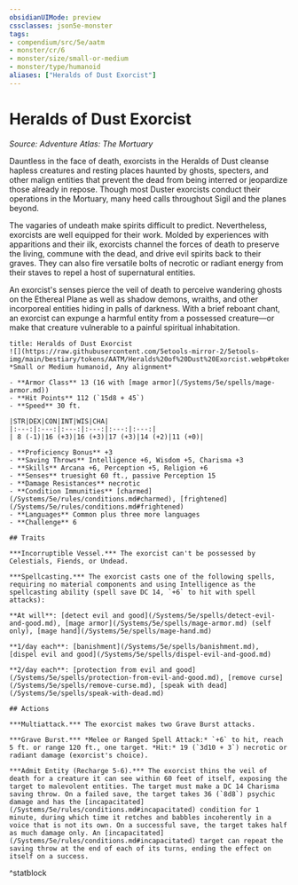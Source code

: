 ```yaml
---
obsidianUIMode: preview
cssclasses: json5e-monster
tags:
- compendium/src/5e/aatm
- monster/cr/6
- monster/size/small-or-medium
- monster/type/humanoid
aliases: ["Heralds of Dust Exorcist"]
---
```

# Heralds of Dust Exorcist
*Source: Adventure Atlas: The Mortuary*  

Dauntless in the face of death, exorcists in the Heralds of Dust cleanse hapless creatures and resting places haunted by ghosts, specters, and other malign entities that prevent the dead from being interred or jeopardize those already in repose. Though most Duster exorcists conduct their operations in the Mortuary, many heed calls throughout Sigil and the planes beyond.

The vagaries of undeath make spirits difficult to predict. Nevertheless, exorcists are well equipped for their work. Molded by experiences with apparitions and their ilk, exorcists channel the forces of death to preserve the living, commune with the dead, and drive evil spirits back to their graves. They can also fire versatile bolts of necrotic or radiant energy from their staves to repel a host of supernatural entities.

An exorcist's senses pierce the veil of death to perceive wandering ghosts on the Ethereal Plane as well as shadow demons, wraiths, and other incorporeal entities hiding in palls of darkness. With a brief reboant chant, an exorcist can expunge a harmful entity from a possessed creature—or make that creature vulnerable to a painful spiritual inhabitation.

```ad-statblock
title: Heralds of Dust Exorcist
![](https://raw.githubusercontent.com/5etools-mirror-2/5etools-img/main/bestiary/tokens/AATM/Heralds%20of%20Dust%20Exorcist.webp#token)
*Small or Medium humanoid, Any alignment*

- **Armor Class** 13 (16 with [mage armor](/Systems/5e/spells/mage-armor.md))
- **Hit Points** 112 (`15d8 + 45`)
- **Speed** 30 ft.

|STR|DEX|CON|INT|WIS|CHA|
|:---:|:---:|:---:|:---:|:---:|:---:|
| 8 (-1)|16 (+3)|16 (+3)|17 (+3)|14 (+2)|11 (+0)|

- **Proficiency Bonus** +3
- **Saving Throws** Intelligence +6, Wisdom +5, Charisma +3
- **Skills** Arcana +6, Perception +5, Religion +6
- **Senses** truesight 60 ft., passive Perception 15
- **Damage Resistances** necrotic
- **Condition Immunities** [charmed](/Systems/5e/rules/conditions.md#charmed), [frightened](/Systems/5e/rules/conditions.md#frightened)
- **Languages** Common plus three more languages
- **Challenge** 6

## Traits

***Incorruptible Vessel.*** The exorcist can't be possessed by Celestials, Fiends, or Undead.

***Spellcasting.*** The exorcist casts one of the following spells, requiring no material components and using Intelligence as the spellcasting ability (spell save DC 14, `+6` to hit with spell attacks):

**At will**: [detect evil and good](/Systems/5e/spells/detect-evil-and-good.md), [mage armor](/Systems/5e/spells/mage-armor.md) (self only), [mage hand](/Systems/5e/spells/mage-hand.md)

**1/day each**: [banishment](/Systems/5e/spells/banishment.md), [dispel evil and good](/Systems/5e/spells/dispel-evil-and-good.md)

**2/day each**: [protection from evil and good](/Systems/5e/spells/protection-from-evil-and-good.md), [remove curse](/Systems/5e/spells/remove-curse.md), [speak with dead](/Systems/5e/spells/speak-with-dead.md)

## Actions

***Multiattack.*** The exorcist makes two Grave Burst attacks.

***Grave Burst.*** *Melee or Ranged Spell Attack:* `+6` to hit, reach 5 ft. or range 120 ft., one target. *Hit:* 19 (`3d10 + 3`) necrotic or radiant damage (exorcist's choice).

***Admit Entity (Recharge 5-6).*** The exorcist thins the veil of death for a creature it can see within 60 feet of itself, exposing the target to malevolent entities. The target must make a DC 14 Charisma saving throw. On a failed save, the target takes 36 (`8d8`) psychic damage and has the [incapacitated](/Systems/5e/rules/conditions.md#incapacitated) condition for 1 minute, during which time it retches and babbles incoherently in a voice that is not its own. On a successful save, the target takes half as much damage only. An [incapacitated](/Systems/5e/rules/conditions.md#incapacitated) target can repeat the saving throw at the end of each of its turns, ending the effect on itself on a success.
```
^statblock